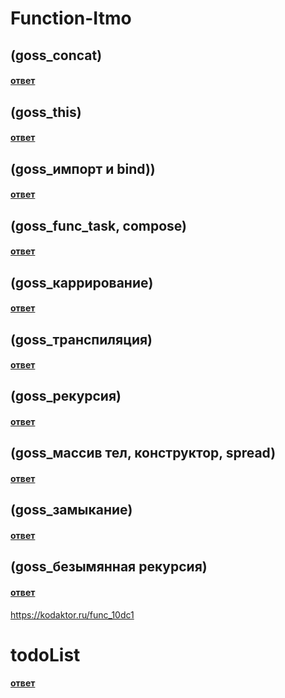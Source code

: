 # Function-Itmo
## (goss_concat)
#### [ответ](https://kodaktor.ru/func_f681b)

## (goss_this)
#### [ответ](https://kodaktor.ru/func_0f823)


## (goss_импорт и bind))
#### [ответ](https://kodaktor.ru/func_cff24)


## (goss_func_task, compose)
#### [ответ](https://kodaktor.ru/func_e2c23)



## (goss_каррирование)
#### [ответ](https://kodaktor.ru/func_97b38)



## (goss_транспиляция)
#### [ответ](https://kodaktor.ru/func_81d04)


## (goss_рекурсия)
#### [ответ](https://kodaktor.ru/func_1a126)

## (goss_массив тел, конструктор, spread)
#### [ответ](https://kodaktor.ru/func_7cc04)


## (goss_замыкание)
#### [ответ](https://kodaktor.ru/func_b3766)
## (goss_безымянная рекурсия)
#### [ответ](https://kodaktor.ru/func_10dc1)
https://kodaktor.ru/func_10dc1

# todoList
#### [ответ](https://kodaktor.ru/frmw_f7f3e)


